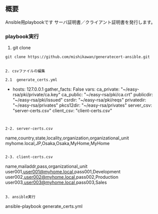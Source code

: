 ## 概要

Ansible用playbookです
サーバ証明書／クライアント証明書を発行します。

### playbook実行


1. git clone

```
git clone https://github.com/mishikawan/generatecert-ansible.git


2. csvファイルの編集

2.1  generate_certs.yml 
```
- hosts: 127.0.0.1
  gather_facts: False
  vars:
    ca_private: "~/easy-rsa/pki/private/ca.key"
    ca_public: "~/easy-rsa/pki/ca.crt"
    publicdir: "~/easy-rsa/pki/issued"
    csrdir: "~/easy-rsa/pki/reqs"
    privatedir: "~/easy-rsa/privates"
    pkcs12dir: "~/easy-rsa/privates"
    server_csv: "server-certs.csv"
    client_csv: "client-certs.csv"
```


2-2. server-certs.csv 
```
name,country,state,locality,organization,organizational_unit
myhome.local,JP,Osaka,Osaka,MyHome,MyHome
```

2-3. client-certs.csv 
```
name,mailaddr,pass,organizational_unit
user001,user001@myhome.local,pass001,Development
user002,user002@myhome.local,pass002,Production
user003,user003@myhome.local,pass003,Sales
```

3. ansible実行

```
ansible-playbook generate_certs.yml
```


